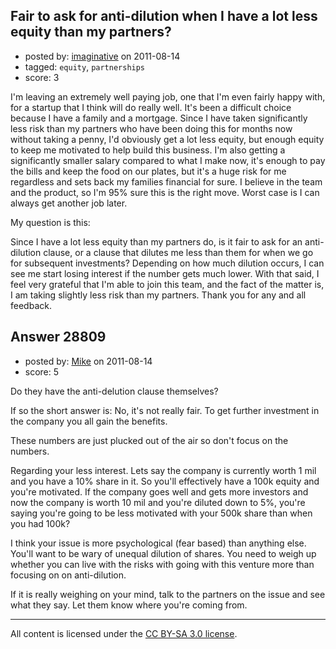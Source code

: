 ## Fair to ask for anti-dilution when I have a lot less equity than my partners?

- posted by: [imaginative](https://stackexchange.com/users/-1/12677-imaginative) on 2011-08-14
- tagged: `equity`, `partnerships`
- score: 3

I'm leaving an extremely well paying job, one that I'm even fairly happy with, for a startup that I think will do really well. It's been a difficult choice because I have a family and a mortgage. Since I have taken significantly less risk than my partners who have been doing this for months now without taking a penny, I'd obviously get a lot less equity, but enough equity to keep me motivated to help build this business. I'm also getting a significantly smaller salary compared to what I make now, it's enough to pay the bills and keep the food on our plates, but it's a huge risk for me regardless and sets back my families financial for sure. I believe in the team and the product, so I'm 95% sure this is the right move. Worst case is I can always get another job later. 

My question is this: 

Since I have a lot less equity than my partners do, is it fair to ask for an anti-dilution clause, or a clause that dilutes me less than them for when we go for subsequent investments? Depending on how much dilution occurs, I can see me start losing interest if the number gets much lower. With that said, I feel very grateful that I'm able to join this team, and the fact of the matter is, I am taking slightly less risk than my partners. Thank you for any and all feedback.


## Answer 28809

- posted by: [Mike](https://stackexchange.com/users/-1/11945-mike) on 2011-08-14
- score: 5

Do they have the anti-delution clause themselves?

If so the short answer is: No, it's not really fair. To get further investment in the company you all gain the benefits.

These numbers are just plucked out of the air so don't focus on the numbers.

Regarding your less interest. Lets say the company is currently worth 1 mil and you have a 10% share in it. So you'll effectively have a 100k equity and you're motivated. If the company goes well and gets more investors and now the company is worth 10 mil and you're diluted down to 5%, you're saying you're going to be less motivated with your 500k share than when you had 100k?

I think your issue is more psychological (fear based) than anything else. You'll want to be wary of unequal dilution of shares. You need to weigh up whether you can live with the risks with going with this venture more than focusing on on anti-dilution.

If it is really weighing on your mind, talk to the partners on the issue and see what they say. Let them know where you're coming from.




---

All content is licensed under the [CC BY-SA 3.0 license](https://creativecommons.org/licenses/by-sa/3.0/).
